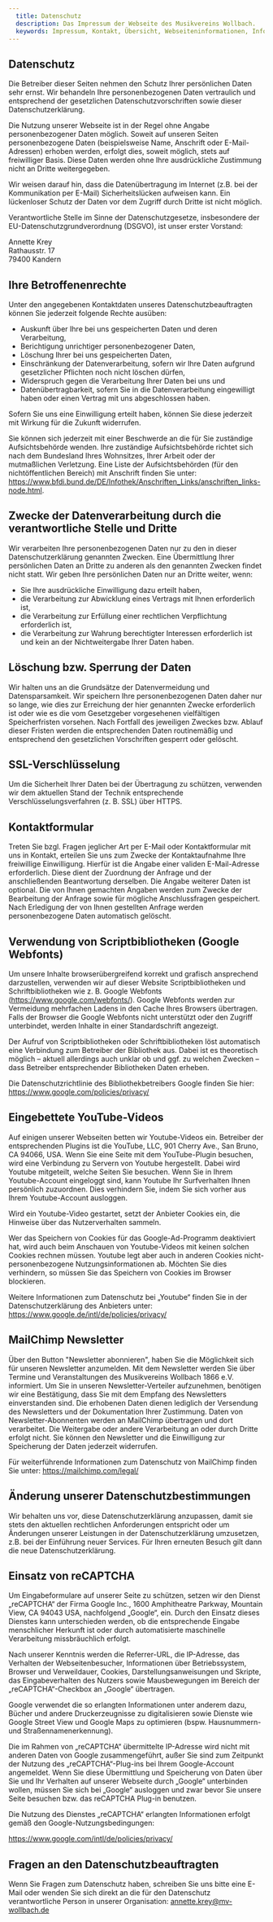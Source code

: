 ```yaml
---
  title: Datenschutz
  description: Das Impressum der Webseite des Musikvereins Wollbach.
  keywords: Impressum, Kontakt, Übersicht, Webseiteninformationen, Informationen zur Webseite, Rechtliches, Haftung, Haftungsausschluss, Datenschutz
---
```


## Datenschutz
Die Betreiber dieser Seiten nehmen den Schutz Ihrer persönlichen Daten sehr
ernst. Wir behandeln Ihre personenbezogenen Daten vertraulich und
entsprechend der gesetzlichen Datenschutzvorschriften sowie dieser
Datenschutzerklärung.

Die Nutzung unserer Webseite ist in der Regel ohne Angabe personenbezogener
Daten möglich. Soweit auf unseren Seiten personenbezogene Daten
(beispielsweise Name, Anschrift oder E-Mail-Adressen) erhoben werden,
erfolgt dies, soweit möglich, stets auf freiwilliger Basis. Diese Daten
werden ohne Ihre ausdrückliche Zustimmung nicht an Dritte weitergegeben.

Wir weisen darauf hin, dass die Datenübertragung im Internet (z.B. bei der
Kommunikation per E-Mail) Sicherheitslücken aufweisen kann. Ein lückenloser
Schutz der Daten vor dem Zugriff durch Dritte ist nicht möglich.

Verantwortliche Stelle im Sinne der Datenschutzgesetze, insbesondere der
EU-Datenschutzgrundverordnung (DSGVO), ist unser erster Vorstand:

Annette Krey<br />
Rathausstr. 17<br />
79400 Kandern

## Ihre Betroffenenrechte
Unter den angegebenen Kontaktdaten unseres Datenschutzbeauftragten können
Sie jederzeit folgende Rechte ausüben:

- Auskunft über Ihre bei uns gespeicherten Daten und deren Verarbeitung,
- Berichtigung unrichtiger personenbezogener Daten,
- Löschung Ihrer bei uns gespeicherten Daten,
- Einschränkung der Datenverarbeitung, sofern wir Ihre Daten aufgrund gesetzlicher Pflichten noch nicht löschen dürfen,
- Widerspruch gegen die Verarbeitung Ihrer Daten bei uns und
- Datenübertragbarkeit, sofern Sie in die Datenverarbeitung eingewilligt haben oder einen Vertrag mit uns abgeschlossen haben.

Sofern Sie uns eine Einwilligung erteilt haben, können Sie diese jederzeit
mit Wirkung für die Zukunft widerrufen.

Sie können sich jederzeit mit einer Beschwerde an die für Sie zuständige
Aufsichtsbehörde wenden. Ihre zuständige Aufsichtsbehörde richtet sich nach dem
Bundesland Ihres Wohnsitzes, Ihrer Arbeit oder der mutmaßlichen Verletzung.
Eine Liste der Aufsichtsbehörden (für den nichtöffentlichen Bereich) mit
Anschrift finden Sie unter:
https://www.bfdi.bund.de/DE/Infothek/Anschriften_Links/anschriften_links-node.html.

## Zwecke der Datenverarbeitung durch die verantwortliche Stelle und Dritte
Wir verarbeiten Ihre personenbezogenen Daten nur zu den in dieser Datenschutzerklärung
genannten Zwecken. Eine Übermittlung Ihrer persönlichen Daten an Dritte zu anderen
als den genannten Zwecken findet nicht statt. Wir geben Ihre persönlichen Daten
nur an Dritte weiter, wenn:

- Sie Ihre ausdrückliche Einwilligung dazu erteilt haben,
- die Verarbeitung zur Abwicklung eines Vertrags mit Ihnen erforderlich ist,
- die Verarbeitung zur Erfüllung einer rechtlichen Verpflichtung erforderlich ist,
- die Verarbeitung zur Wahrung berechtigter Interessen erforderlich ist und kein an der Nichtweitergabe Ihrer Daten haben.

## Löschung bzw. Sperrung der Daten
Wir halten uns an die Grundsätze der Datenvermeidung und Datensparsamkeit. Wir
speichern Ihre personenbezogenen Daten daher nur so lange, wie dies zur Erreichung
der hier genannten Zwecke erforderlich ist oder wie es die vom Gesetzgeber
vorgesehenen vielfältigen Speicherfristen vorsehen. Nach Fortfall des jeweiligen
Zweckes bzw. Ablauf dieser Fristen werden die entsprechenden Daten routinemäßig
und entsprechend den gesetzlichen Vorschriften gesperrt oder gelöscht.

## SSL-Verschlüsselung
Um die Sicherheit Ihrer Daten bei der Übertragung zu schützen, verwenden wir dem
aktuellen Stand der Technik entsprechende Verschlüsselungsverfahren (z. B. SSL)
über HTTPS.

## Kontaktformular
Treten Sie bzgl. Fragen jeglicher Art per E-Mail oder Kontaktformular mit uns in Kontakt,
erteilen Sie uns zum Zwecke der Kontaktaufnahme Ihre freiwillige Einwilligung. Hierfür
ist die Angabe einer validen E-Mail-Adresse erforderlich. Diese dient der Zuordnung der
Anfrage und der anschließenden Beantwortung derselben. Die Angabe weiterer Daten ist
optional. Die von Ihnen gemachten Angaben werden zum Zwecke der Bearbeitung der Anfrage
sowie für mögliche Anschlussfragen gespeichert. Nach Erledigung der von Ihnen gestellten
Anfrage werden personenbezogene Daten automatisch gelöscht.

## Verwendung von Scriptbibliotheken (Google Webfonts)
Um unsere Inhalte browserübergreifend korrekt und grafisch ansprechend darzustellen,
verwenden wir auf dieser Website Scriptbibliotheken und Schriftbibliotheken wie z. B.
Google Webfonts (https://www.google.com/webfonts/). Google Webfonts werden zur Vermeidung
mehrfachen Ladens in den Cache Ihres Browsers übertragen. Falls der Browser die Google
Webfonts nicht unterstützt oder den Zugriff unterbindet, werden Inhalte in einer
Standardschrift angezeigt.

Der Aufruf von Scriptbibliotheken oder Schriftbibliotheken löst automatisch
eine Verbindung zum Betreiber der Bibliothek aus. Dabei ist es theoretisch
möglich – aktuell allerdings auch unklar ob und ggf. zu welchen Zwecken – dass
Betreiber entsprechender Bibliotheken Daten erheben.

Die Datenschutzrichtlinie des Bibliothekbetreibers Google finden Sie hier: https://www.google.com/policies/privacy/

## Eingebettete YouTube-Videos
Auf einigen unserer Webseiten betten wir Youtube-Videos ein. Betreiber der
entsprechenden Plugins ist die YouTube, LLC, 901 Cherry Ave., San Bruno, CA 94066,
USA. Wenn Sie eine Seite mit dem YouTube-Plugin besuchen, wird eine Verbindung zu
Servern von Youtube hergestellt. Dabei wird Youtube mitgeteilt, welche Seiten
Sie besuchen. Wenn Sie in Ihrem Youtube-Account eingeloggt sind, kann Youtube
Ihr Surfverhalten Ihnen persönlich zuzuordnen. Dies verhindern Sie, indem Sie
sich vorher aus Ihrem Youtube-Account ausloggen.

Wird ein Youtube-Video gestartet, setzt der Anbieter Cookies ein, die Hinweise
über das Nutzerverhalten sammeln.

Wer das Speichern von Cookies für das Google-Ad-Programm deaktiviert hat, wird
auch beim Anschauen von Youtube-Videos mit keinen solchen Cookies rechnen müssen.
Youtube legt aber auch in anderen Cookies nicht-personenbezogene Nutzungsinformationen
ab. Möchten Sie dies verhindern, so müssen Sie das Speichern von Cookies im Browser
blockieren.

Weitere Informationen zum Datenschutz bei „Youtube“ finden Sie in der
Datenschutzerklärung des Anbieters unter: https://www.google.de/intl/de/policies/privacy/

## MailChimp Newsletter
Über den Button "Newsletter abonnieren", haben Sie die Möglichkeit sich für unseren
Newsletter anzumelden. Mit dem Newsletter werden Sie über Termine und Veranstaltungen
des Musikvereins Wollbach 1866 e.V. informiert. Um Sie in unseren Newsletter-Verteiler
aufzunehmen, benötigen wir eine Bestätigung, dass Sie mit dem Empfang des Newsletters
einverstanden sind. Die erhobenen Daten dienen lediglich der Versendung des Newsletters
und der Dokumentation Ihrer Zustimmung. Daten von Newsletter-Abonnenten werden an
MailChimp übertragen und dort verarbeitet. Die Weitergabe oder andere Verarbeitung an
oder durch Dritte erfolgt nicht. Sie können den Newsletter und die Einwilligung
zur Speicherung der Daten jederzeit widerrufen.

Für weiterführende Informationen zum Datenschutz von MailChimp finden Sie
unter: https://mailchimp.com/legal/

## Änderung unserer Datenschutzbestimmungen
Wir behalten uns vor, diese Datenschutzerklärung anzupassen, damit sie stets den
aktuellen rechtlichen Anforderungen entspricht oder um Änderungen unserer
Leistungen in der Datenschutzerklärung umzusetzen, z.B. bei der Einführung neuer
Services. Für Ihren erneuten Besuch gilt dann die neue Datenschutzerklärung.

## Einsatz von reCAPTCHA
Um Eingabeformulare auf unserer Seite zu schützen, setzen wir den Dienst
„reCAPTCHA“ der Firma Google Inc., 1600 Amphitheatre Parkway, Mountain View,
CA 94043 USA, nachfolgend „Google“, ein. Durch den Einsatz dieses Dienstes
kann unterschieden werden, ob die entsprechende Eingabe menschlicher Herkunft
ist oder durch automatisierte maschinelle Verarbeitung missbräuchlich erfolgt.

Nach unserer Kenntnis werden die Referrer-URL, die IP-Adresse, das Verhalten
der Webseitenbesucher, Informationen über Betriebssystem, Browser und
Verweildauer, Cookies, Darstellungsanweisungen und Skripte, das Eingabeverhalten
des Nutzers sowie Mausbewegungen im Bereich der „reCAPTCHA“-Checkbox an
„Google“ übertragen.

Google verwendet die so erlangten Informationen unter anderem dazu, Bücher
und andere Druckerzeugnisse zu digitalisieren sowie Dienste wie Google Street
View und Google Maps zu optimieren (bspw. Hausnummern- und Straßennamenerkennung).

Die im Rahmen von „reCAPTCHA“ übermittelte IP-Adresse wird nicht mit anderen
Daten von Google zusammengeführt, außer Sie sind zum Zeitpunkt der Nutzung
des „reCAPTCHA“-Plug-ins bei Ihrem Google-Account angemeldet. Wenn Sie diese
Übermittlung und Speicherung von Daten über Sie und Ihr Verhalten auf unserer
Webseite durch „Google“ unterbinden wollen, müssen Sie sich bei „Google“
ausloggen und zwar bevor Sie unsere Seite besuchen bzw. das reCAPTCHA Plug-in
benutzen.

Die Nutzung des Dienstes „reCAPTCHA“ erlangten Informationen erfolgt gemäß
den Google-Nutzungsbedingungen: 

https://www.google.com/intl/de/policies/privacy/

## Fragen an den Datenschutzbeauftragten
Wenn Sie Fragen zum Datenschutz haben, schreiben Sie uns bitte eine E-Mail oder
wenden Sie sich direkt an die für den Datenschutz verantwortliche Person in
unserer Organisation: annette.krey@mv-wollbach.de
